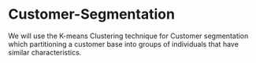 # Customer-Segmentation
We will use the K-means Clustering technique for Customer segmentation which partitioning a customer base into groups of individuals that have similar characteristics.
